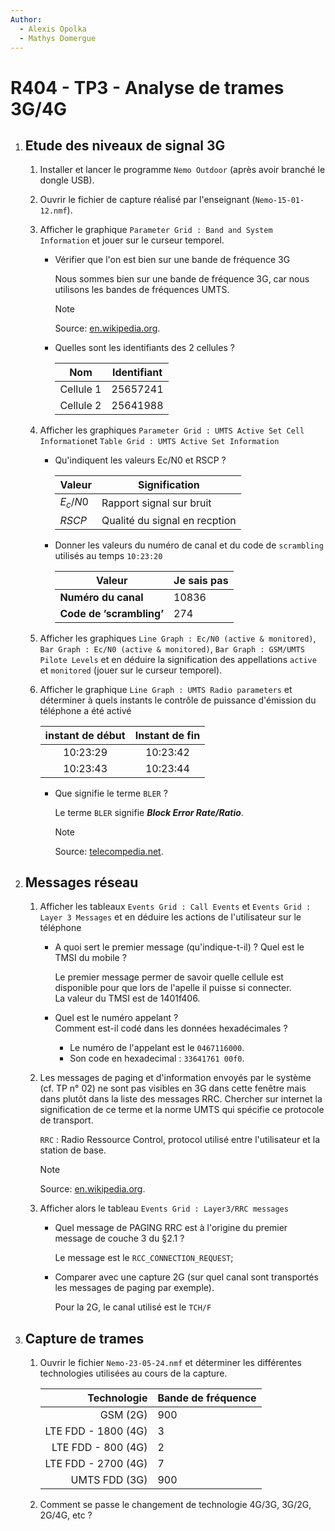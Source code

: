 ```yaml
---
Author:
  - Alexis Opolka
  - Mathys Domergue
---
```


# R404 - TP3 - Analyse de trames 3G/4G

1. ## Etude des niveaux de signal 3G

    1. Installer et lancer le programme `Nemo Outdoor` (après avoir branché le dongle USB).
    2. Ouvrir le fichier de capture réalisé par l'enseignant (`Nemo-15-01-12.nmf`).
    3. Afficher le graphique `Parameter Grid : Band and System Information` et jouer sur le curseur temporel.

         - Vérifier que l'on est bien sur une bande de fréquence 3G

            Nous sommes bien sur une bande de fréquence 3G, car nous utilisons les bandes de fréquences UMTS.

            > [!NOTE]
            > Source: [en.wikipedia.org](https://en.wikipedia.org/wiki/UMTS_frequency_bands).

         - Quelles sont les identifiants des 2 cellules ?

            | Nom       | Identifiant |
            | --------- | ----------- |
            | Cellule 1 | 25657241    |
            | Cellule 2 | 25641988    |

    4. Afficher les graphiques `Parameter Grid : UMTS Active Set Cell Information`et `Table Grid : UMTS Active Set Information`

       - Qu'indiquent les valeurs Ec/N0 et RSCP ?

          | Valeur   | Signification                 |
          | -------- | ----------------------------- |
          | $E_c/N0$ | Rapport signal sur bruit      |
          | $RSCP$   | Qualité du signal en recption |

       - Donner les valeurs du numéro de canal et du code de `scrambling` utilisés au temps `10:23:20`

          | Valeur                          | Je sais pas |
          | ------------------------------- | ----------- |
          | $\textbf{Numéro du canal}$      | 10836       |
          | $\textbf{Code de 'scrambling'}$ | 274         |

    5. Afficher les graphiques `Line Graph : Ec/N0 (active & monitored)`, `Bar Graph : Ec/N0 (active & monitored)`,
      `Bar Graph : GSM/UMTS Pilote Levels` et en déduire la signification des appellations `active` et `monitored` (jouer sur le curseur temporel).

    6. Afficher le graphique `Line Graph : UMTS Radio parameters` et déterminer à quels instants le contrôle de puissance
      d'émission du téléphone a été activé

          | instant de début | Instant de fin |
          | :--------------: | :------------: |
          |     10:23:29     |    10:23:42    |
          |     10:23:43     |    10:23:44    |

         - Que signifie le terme `BLER` ?

            Le terme `BLER` signifie ***Block Error Rate/Ratio***.

            > [!NOTE]
            > Source: [telecompedia.net](https://telecompedia.net/block-error-rate-in-lte/).

2. ## Messages réseau

    1. Afficher les tableaux `Events Grid : Call Events` et `Events Grid : Layer 3 Messages` et en déduire les actions de l'utilisateur sur le téléphone

        - A quoi sert le premier message (qu'indique-t-il) ? Quel est le TMSI du mobile ?

          Le premier message permer de savoir quelle cellule est disponible pour que lors de l'apelle il puisse si connecter.  
          La valeur du TMSI est de 1401f406.

        - Quel est le numéro appelant ?  
            Comment est-il codé dans les données hexadécimales ?

            - Le numéro de l'appelant est le `0467116000`.  
            - Son code en hexadecimal : `33641761 00f0`.

    2. Les messages de paging et d'information envoyés par le système (cf. TP n° 02) ne sont pas visibles en 3G dans cette
      fenêtre mais dans plutôt dans la liste des messages RRC. Chercher sur internet la signification de ce terme et la norme
      UMTS qui spécifie ce protocole de transport.

        `RRC` : Radio Ressource Control, protocol utilisé entre l'utilisateur et la station de base.

        > [!NOTE]
        > Source: [en.wikipedia.org](https://en.wikipedia.org/wiki/Radio_Resource_Control).

    3. Afficher alors le tableau `Events Grid : Layer3/RRC messages`

        - Quel message de PAGING RRC est à l'origine du premier message de couche 3 du §2.1 ?

          Le message est le `RCC_CONNECTION_REQUEST`;

        - Comparer avec une capture 2G (sur quel canal sont transportés les messages de paging par exemple).

          Pour la 2G, le canal utilisé est le `TCH/F`

3. ## Capture de trames

    1. Ouvrir le fichier `Nemo-23-05-24.nmf` et déterminer les différentes technologies utilisées au cours de la capture.

        |            Technologie | Bande de fréquence |
        | ---------------------: | ------------------ |
        | GSM               (2G) | 900                |
        | LTE FDD   - 1800  (4G) | 3                  |
        | LTE FDD - 800     (4G) | 2                  |
        | LTE FDD - 2700    (4G) | 7                  |
        | UMTS FDD          (3G) | 900                |

    2. Comment se passe le changement de technologie 4G/3G, 3G/2G, 2G/4G, etc ?



